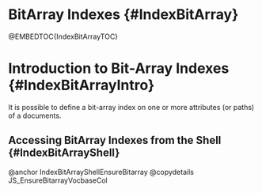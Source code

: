 BitArray Indexes {#IndexBitArray}
=================================

@EMBEDTOC{IndexBitArrayTOC}

Introduction to Bit-Array Indexes {#IndexBitArrayIntro}
=======================================================

It is possible to define a bit-array index on one or more attributes (or paths)
of a documents.

Accessing BitArray Indexes from the Shell {#IndexBitArrayShell}
---------------------------------------------------------------

@anchor IndexBitArrayShellEnsureBitarray
@copydetails JS_EnsureBitarrayVocbaseCol
